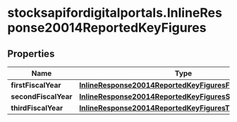 # stocksapifordigitalportals.InlineResponse20014ReportedKeyFigures

## Properties

Name | Type | Description | Notes
------------ | ------------- | ------------- | -------------
**firstFiscalYear** | [**InlineResponse20014ReportedKeyFiguresFirstFiscalYear**](InlineResponse20014ReportedKeyFiguresFirstFiscalYear.md) |  | [optional] 
**secondFiscalYear** | [**InlineResponse20014ReportedKeyFiguresSecondFiscalYear**](InlineResponse20014ReportedKeyFiguresSecondFiscalYear.md) |  | [optional] 
**thirdFiscalYear** | [**InlineResponse20014ReportedKeyFiguresThirdFiscalYear**](InlineResponse20014ReportedKeyFiguresThirdFiscalYear.md) |  | [optional] 


